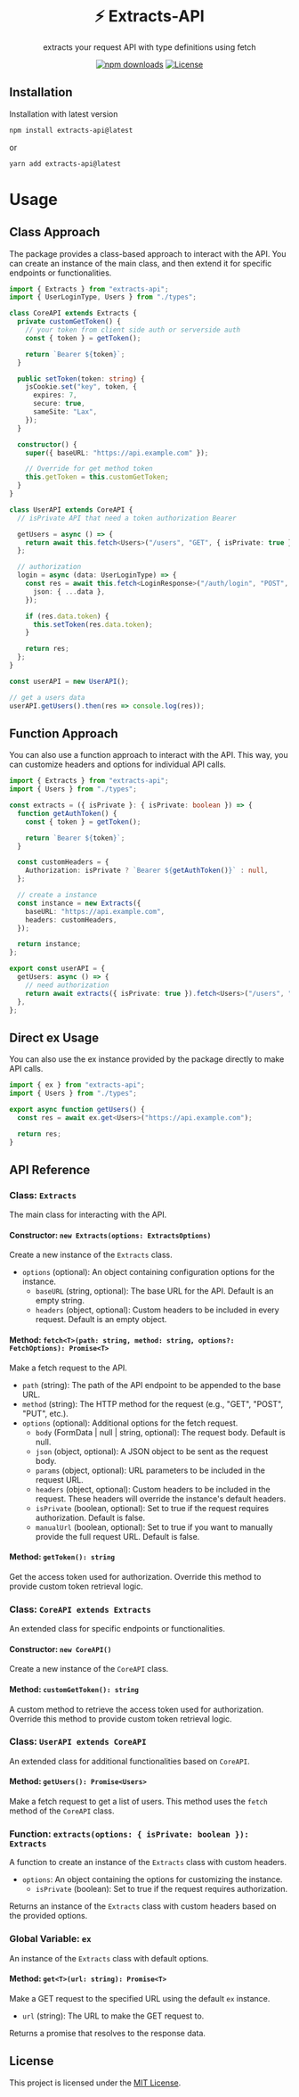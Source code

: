 <div align="center">
<h1>⚡️ Extracts-API</h1>
<p>extracts your request API with type definitions using fetch</p>
</div>

<div align="center">

[![npm downloads](https://img.shields.io/npm/dw/extracts-api)](https://www.npmjs.com/package/extracts-api/v/latest)
[![License](https://img.shields.io/github/license/ioofy/extracts)](https://github.com/ioofy/extracts-aip/blob/main/LICENSE)

</div>

## Installation

Installation with latest version

```bash
npm install extracts-api@latest
```

or

```bash
yarn add extracts-api@latest
```

# Usage

## Class Approach

The package provides a class-based approach to interact with the API. You can create an instance of the main class, and then extend it for specific endpoints or functionalities.

```ts
import { Extracts } from "extracts-api";
import { UserLoginType, Users } from "./types";

class CoreAPI extends Extracts {
  private customGetToken() {
    // your token from client side auth or serverside auth
    const { token } = getToken();

    return `Bearer ${token}`;
  }

  public setToken(token: string) {
    jsCookie.set("key", token, {
      expires: 7,
      secure: true,
      sameSite: "Lax",
    });
  }

  constructor() {
    super({ baseURL: "https://api.example.com" });

    // Override for get method token
    this.getToken = this.customGetToken;
  }
}

class UserAPI extends CoreAPI {
  // isPrivate API that need a token authorization Bearer

  getUsers = async () => {
    return await this.fetch<Users>("/users", "GET", { isPrivate: true });
  };

  // authorization
  login = async (data: UserLoginType) => {
    const res = await this.fetch<LoginResponse>("/auth/login", "POST", {
      json: { ...data },
    });

    if (res.data.token) {
      this.setToken(res.data.token);
    }

    return res;
  };
}

const userAPI = new UserAPI();

// get a users data
userAPI.getUsers().then(res => console.log(res));
```

## Function Approach

You can also use a function approach to interact with the API. This way, you can customize headers and options for individual API calls.

```ts
import { Extracts } from "extracts-api";
import { Users } from "./types";

const extracts = ({ isPrivate }: { isPrivate: boolean }) => {
  function getAuthToken() {
    const { token } = getToken();

    return `Bearer ${token}`;
  }

  const customHeaders = {
    Authorization: isPrivate ? `Bearer ${getAuthToken()}` : null,
  };

  // create a instance
  const instance = new Extracts({
    baseURL: "https://api.example.com",
    headers: customHeaders,
  });

  return instance;
};

export const userAPI = {
  getUsers: async () => {
    // need authorization
    return await extracts({ isPrivate: true }).fetch<Users>("/users", "GET");
  },
};
```

## Direct ex Usage

You can also use the ex instance provided by the package directly to make API calls.

```ts
import { ex } from "extracts-api";
import { Users } from "./types";

export async function getUsers() {
  const res = await ex.get<Users>("https://api.example.com");

  return res;
}
```

## API Reference

### Class: `Extracts`

The main class for interacting with the API.

#### Constructor: `new Extracts(options: ExtractsOptions)`

Create a new instance of the `Extracts` class.

- `options` (optional): An object containing configuration options for the instance.
  - `baseURL` (string, optional): The base URL for the API. Default is an empty string.
  - `headers` (object, optional): Custom headers to be included in every request. Default is an empty object.

#### Method: `fetch<T>(path: string, method: string, options?: FetchOptions): Promise<T>`

Make a fetch request to the API.

- `path` (string): The path of the API endpoint to be appended to the base URL.
- `method` (string): The HTTP method for the request (e.g., "GET", "POST", "PUT", etc.).
- `options` (optional): Additional options for the fetch request.
  - `body` (FormData | null | string, optional): The request body. Default is null.
  - `json` (object, optional): A JSON object to be sent as the request body.
  - `params` (object, optional): URL parameters to be included in the request URL.
  - `headers` (object, optional): Custom headers to be included in the request. These headers will override the instance's default headers.
  - `isPrivate` (boolean, optional): Set to true if the request requires authorization. Default is false.
  - `manualUrl` (boolean, optional): Set to true if you want to manually provide the full request URL. Default is false.

#### Method: `getToken(): string`

Get the access token used for authorization. Override this method to provide custom token retrieval logic.

### Class: `CoreAPI extends Extracts`

An extended class for specific endpoints or functionalities.

#### Constructor: `new CoreAPI()`

Create a new instance of the `CoreAPI` class.

#### Method: `customGetToken(): string`

A custom method to retrieve the access token used for authorization. Override this method to provide custom token retrieval logic.

### Class: `UserAPI extends CoreAPI`

An extended class for additional functionalities based on `CoreAPI`.

#### Method: `getUsers(): Promise<Users>`

Make a fetch request to get a list of users. This method uses the `fetch` method of the `CoreAPI` class.

### Function: `extracts(options: { isPrivate: boolean }): Extracts`

A function to create an instance of the `Extracts` class with custom headers.

- `options`: An object containing the options for customizing the instance.
  - `isPrivate` (boolean): Set to true if the request requires authorization.

Returns an instance of the `Extracts` class with custom headers based on the provided options.

### Global Variable: `ex`

An instance of the `Extracts` class with default options.

#### Method: `get<T>(url: string): Promise<T>`

Make a GET request to the specified URL using the default `ex` instance.

- `url` (string): The URL to make the GET request to.

Returns a promise that resolves to the response data.

## License

This project is licensed under the [MIT License](./LICENSE).
